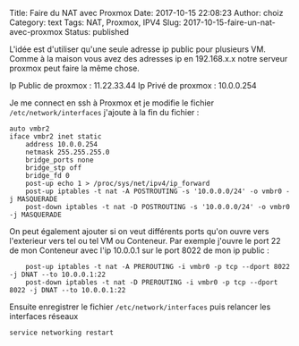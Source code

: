 Title: Faire du NAT avec Proxmox
Date: 2017-10-15 22:08:23
Author: choiz
Category: text
Tags: NAT, Proxmox, IPV4
Slug: 2017-10-15-faire-un-nat-avec-proxmox
Status: published

L'idée est d'utiliser qu'une seule adresse ip public pour plusieurs VM. Comme à
la maison vous avez des adresses ip en 192.168.x.x notre serveur proxmox peut
faire la même chose.

Ip Public de proxmox : 11.22.33.44
Ip Privé de proxmox : 10.0.0.254

Je me connect en ssh à Proxmox et je modifie le fichier `/etc/network/interfaces`
j'ajoute à la fin du fichier :

    auto vmbr2
    iface vmbr2 inet static
        address 10.0.0.254
        netmask 255.255.255.0
        bridge_ports none
        bridge_stp off
        bridge_fd 0
        post-up echo 1 > /proc/sys/net/ipv4/ip_forward
        post-up iptables -t nat -A POSTROUTING -s '10.0.0.0/24' -o vmbr0 -j MASQUERADE
        post-down iptables -t nat -D POSTROUTING -s '10.0.0.0/24' -o vmbr0 -j MASQUERADE

On peut également ajouter si on veut différents ports qu'on ouvre vers
l'exterieur vers tel ou tel VM ou Conteneur.
Par exemple j'ouvre le port 22 de mon Conteneur avec l'ip 10.0.0.1 sur le port
8022 de mon ip public :

        post-up iptables -t nat -A PREROUTING -i vmbr0 -p tcp --dport 8022 -j DNAT --to 10.0.0.1:22
        post-down iptables -t nat -D PREROUTING -i vmbr0 -p tcp --dport 8022 -j DNAT --to 10.0.0.1:22

Ensuite enregistrer le fichier `/etc/network/interfaces` puis relancer les
interfaces réseaux

    service networking restart
